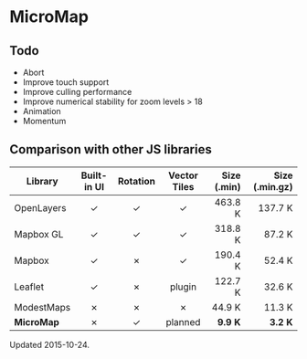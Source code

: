 
# MicroMap

## Todo

* Abort
* Improve touch support
* Improve culling performance
* Improve numerical stability for zoom levels > 18
* Animation
* Momentum

## Comparison with other JS libraries

| Library      | Built-in UI | Rotation | Vector Tiles | Size (.min) | Size (.min.gz) |
| ------------ |:-----------:|:--------:|:------------:| -----------:| --------------:|
| OpenLayers   |      ✓      |    ✓     |      ✓       |     463.8 K |        137.7 K |
| Mapbox GL    |      ✓      |    ✓     |      ✓       |     318.8 K |         87.2 K |
| Mapbox       |      ✓      |    ✗     |      ✓       |     190.4 K |         52.4 K |
| Leaflet      |      ✓      |    ✗     |    plugin    |     122.7 K |         32.6 K |
| ModestMaps   |      ✗      |    ✗     |      ✗       |      44.9 K |         11.3 K |
| **MicroMap** |      ✗      |    ✓     |    planned   |   **9.9 K** |      **3.2 K** |

Updated 2015-10-24.
